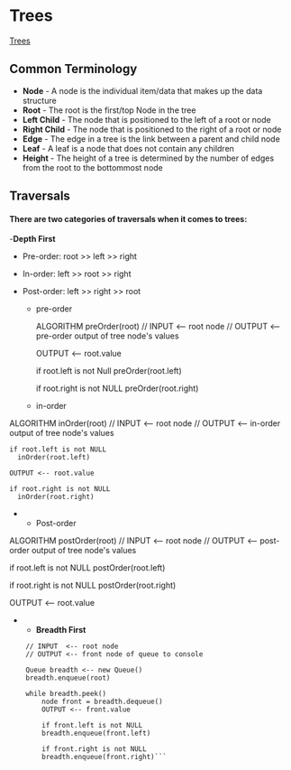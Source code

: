 # Trees
[Trees](https://codefellows.github.io/common_curriculum/data_structures_and_algorithms/Code_401/class-15/resources/Trees.html)

## Common Terminology

- **Node** - A node is the individual item/data that makes up the data structure
- **Root** - The root is the first/top Node in the tree
- **Left Child** - The node that is positioned to the left of a root or node
- **Right Child** - The node that is positioned to the right of a root or node
- **Edge** - The edge in a tree is the link between a parent and child node
- **Leaf** - A leaf is a node that does not contain any children
- **Height** - The height of a tree is determined by the number of edges from the root to the bottommost node

## Traversals

#### There are two categories of traversals when it comes to trees:

-**Depth First**

- Pre-order: root >> left >> right

- In-order: left >> root >> right

- Post-order: left >> right >> root

    - pre-order

        ALGORITHM preOrder(root) // INPUT <-- root node // OUTPUT <-- pre-order output of tree node's values

        OUTPUT <-- root.value

        if root.left is not Null preOrder(root.left)

        if root.right is not NULL preOrder(root.right)

    - in-order

ALGORITHM inOrder(root) // INPUT <-- root node // OUTPUT <-- in-order output of tree node's values

    if root.left is not NULL
      inOrder(root.left)

    OUTPUT <-- root.value

    if root.right is not NULL
      inOrder(root.right)

-   - Post-order


ALGORITHM postOrder(root) // INPUT <-- root node // OUTPUT <-- post-order output of tree node's values

  if root.left is not NULL
      postOrder(root.left)

  if root.right is not NULL
      postOrder(root.right)

  OUTPUT <-- root.value


-   -   **Breadth First**

```
    // INPUT  <-- root node
    // OUTPUT <-- front node of queue to console

    Queue breadth <-- new Queue()
    breadth.enqueue(root)

    while breadth.peek()
        node front = breadth.dequeue()
        OUTPUT <-- front.value

        if front.left is not NULL
        breadth.enqueue(front.left)

        if front.right is not NULL
        breadth.enqueue(front.right)```